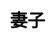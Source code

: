 ---
title: 妻子
layout: dream_interpretation/kind_single
description: 解梦 - 人物 - 妻子.
js: []
css: ["css/luck/dream_interpretation/dream_interpretation.css"]
---
